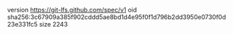 version https://git-lfs.github.com/spec/v1
oid sha256:3c67909a385f902cddd5ae8bd1d4e95f0f1d796b2dd3950e0730f0d23e331fc5
size 2243
